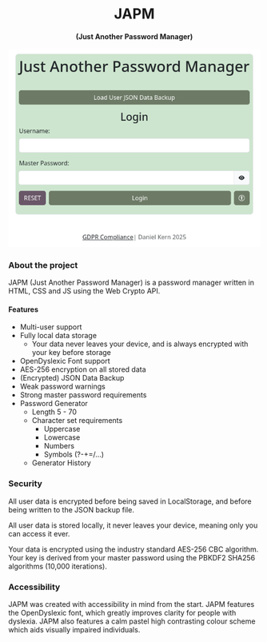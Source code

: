 # <div align="center">JAPM</div>
#### <div align="center">(Just Another Password Manager)</div>
<div align="center"><img src="login_page.png"></img></div>

### About the project
JAPM (Just Another Password Manager) is a password manager written in HTML, CSS and JS using the Web Crypto API.

#### Features
- Multi-user support
- Fully local data storage
    - Your data never leaves your device, and is always encrypted with your key before storage
- OpenDyslexic Font support
- AES-256 encryption on all stored data
- (Encrypted) JSON Data Backup
- Weak password warnings
- Strong master password requirements
- Password Generator
    - Length 5 - 70
    - Character set requirements
        - Uppercase
        - Lowercase
        - Numbers
        - Symbols (?-+=/...)
    - Generator History

### Security
All user data is encrypted before being saved in LocalStorage, and before being written to the JSON backup file. 

All user data is stored locally, it never leaves your device, meaning only you can access it ever.

Your data is encrypted using the industry standard AES-256 CBC algorithm. Your key is derived from your master password using the PBKDF2 SHA256 algorithms (10,000 iterations).


### Accessibility
JAPM was created with accessibility in mind from the start. JAPM features the OpenDyslexic font, which greatly improves clarity for people with dyslexia. JAPM also features a calm pastel high contrasting colour scheme which aids visually impaired individuals.
